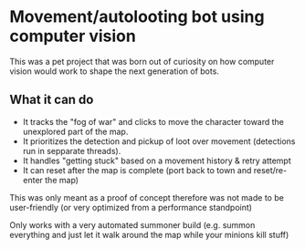 # Movement/autolooting bot using computer vision

This was a pet project that was born out of curiosity on how computer vision would work to shape the next generation of bots.

## What it can do

- It tracks the "fog of war" and clicks to move the character toward the unexplored part of the map.
- It prioritizes the detection and pickup of loot over movement (detections run in sepparate threads).
- It handles "getting stuck" based on a movement history & retry attempt
- It can reset after the map is complete (port back to town and reset/re-enter the map)

This was only meant as a proof of concept therefore was not made to be user-friendly (or very optimized from a performance standpoint)

Only works with a very automated summoner build (e.g. summon everything and just let it walk around the map while your minions kill stuff)
